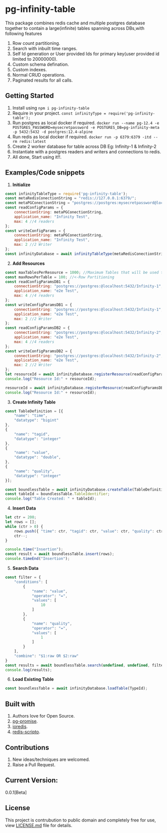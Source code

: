 # pg-infinity-table

This package combines redis cache and multiple postgres database together to contain a large(infinite) tables spanning across DBs,with following features
1. Row count partitioning.
2. Search with inbuilt time ranges.
3. Self Id generation or User provided Ids for primary key(user provided id limited to 20000000).
4. Custom schema defination.
6. Custom indexes.
7. Normal CRUD operations.
8. Paginated results for all calls.

## Getting Started

1. Install using `npm i pg-infinity-table`
2. Require in your project. `const infinityType = require('pg-infinity-table');`
3. Run postgres as local docker if required. `docker run --name pg-12.4 -e POSTGRES_PASSWORD=mysecretpassword -e POSTGRES_DB=pg-infinity-meta -p 5432:5432 -d postgres:12.4-alpine`
4. Run redis as local docker if required. `docker run -p 6379:6379 -itd --rm redis:latest`
5. Create 2 worker database for table across DB Eg: Infinity-1 & Infinity-2
6. Instantiate with a postgres readers and writers and connections to redis. 
7. All done, Start using it!!.

## Examples/Code snippets

1. **Initialize**
```javascript
const infinityTableType = require('pg-infinity-table');
const metaRedisConectionString = "redis://127.0.0.1:6379/";
const metaPGConectionString = "postgres://postgres:mysecretpassword@localhost:5432/pg-infinity-meta?application_name=perf-test";
const readConfigParams = {
    connectionString: metaPGConectionString,
    application_name: "Infinity Test",
    max: 4 //4 readers
};
const writeConfigParams = {
    connectionString: metaPGConectionString,
    application_name: "Infinity Test",
    max: 2 //2 Writer
};
const infinityDatabase = await infinityTableType(metaRedisConectionString, readConfigParams, writeConfigParams)
```

2. **Add Resources**
```javascript
const maxTablesPerResource = 1000; //Maximum Tables that will be used to create infinity tables.
const maxRowsPerTable = 100; //<-Row Partitioning
const readConfigParamsDB1 = {
    connectionString: "postgres://postgres:@localhost:5432/Infinity-1",
    application_name: "e2e Test",
    max: 4 //4 readers
};
const writeConfigParamsDB1 = {
    connectionString: "postgres://postgres:@localhost:5432/Infinity-1",
    application_name: "e2e Test",
    max: 2 //2 Writer
};
const readConfigParamsDB2 = {
    connectionString: "postgres://postgres:@localhost:5432/Infinity-2",
    application_name: "e2e Test",
    max: 4 //4 readers
};
const writeConfigParamsDB2 = {
    connectionString: "postgres://postgres:@localhost:5432/Infinity-2",
    application_name: "e2e Test",
    max: 2 //2 Writer
};
let resourceId = await infinityDatabase.registerResource(readConfigParamsDB1, writeConfigParamsDB1, maxTablesPerResource, maxRowsPerTable);
console.log("Resource Id:" + resourceId);

resourceId = await infinityDatabase.registerResource(readConfigParamsDB2, writeConfigParamsDB2, maxTablesPerResource, maxRowsPerTable);
console.log("Resource Id:" + resourceId);
```

3. **Create Infinity Table**
```javascript
const TableDefinition = [{
    "name": "time",
    "datatype": "bigint"
},
{
    "name": "tagid",
    "datatype": "integer"
},
{
    "name": "value",
    "datatype": "double",
},
{
    "name": "quality",
    "datatype": "integer"
}];

const boundlessTable = await infinityDatabase.createTable(TableDefinition);
const tableId = boundlessTable.TableIdentifier;
console.log("Table Created: " + tableId);
```
4. **Insert Data**
```javascript
let ctr = 200;
let rows = [];
while (ctr > 0) {
    rows.push({ "time": ctr, "tagid": ctr, "value": ctr, "quality": ctr })
    ctr--;
}

console.time("Insertion");
const result = await boundlessTable.insert(rows);
console.timeEnd("Insertion");
```
5. **Search Data**
```javascript
const filter = {
    "conditions": [
        {
            "name": "value",
            "operator": "=",
            "values": [
                10
            ]
        },
        {
            "name": "quality",
            "operator": "=",
            "values": [
                1
            ]
        }
    ],
    "combine": "$1:raw OR $2:raw"
}
const results = await boundlessTable.search(undefined, undefined, filter);
console.log(results);
```

6. **Load Existing Table**
```javascript
const boundlessTable = await infinityDatabase.loadTable(TypeId);
```

## Built with

1. Authors love for Open Source.
2. [pg-promise](https://www.npmjs.com/package/pg-promise).
3. [ioredis](https://www.npmjs.com/package/ioredis).
4. [redis-scripto](https://www.npmjs.com/package/redis-scripto).

## Contributions

1. New ideas/techniques are welcomed.
2. Raise a Pull Request.

## Current Version:
0.0.1[Beta]

## License

This project is contrubution to public domain and completely free for use, view [LICENSE.md](/license.md) file for details.
